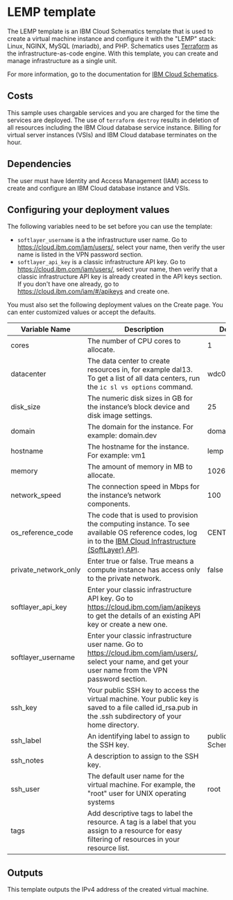 # LEMP template

The LEMP template is an IBM Cloud Schematics template that is used to create a virtual machine instance and configure it with the "LEMP" stack: Linux, NGINX, MySQL (mariadb), and PHP. Schematics uses [Terraform](https://www.terraform.io/) as the infrastructure-as-code engine. With this template, you can create and manage infrastructure as a single unit.

For more information, go to the documentation for [IBM Cloud Schematics](https://cloud.ibm.com/docs/schematics).

## Costs

This sample uses chargable services and you are charged for the time the services are deployed. The use of `terraform destroy` results in deletion of all resources including the IBM Cloud database service instance. Billing for virtual server instances (VSIs) and IBM Cloud database terminates on the hour. 

## Dependencies

The user must have Identity and Access Management (IAM) access to create and configure an IBM Cloud database instance and VSIs.

## Configuring your deployment values

The following variables need to be set before you can use the template: 

* `softlayer_username` is a the infrastructure user name. Go to https://cloud.ibm.com/iam/users/, select your name, then verify the user name is listed in the VPN password section.
* `softlayer_api_key` is a classic infrastructure API key. Go to https://cloud.ibm.com/iam/users/, select your name, then verify that a classic infrastructure API key is already created in the API keys section. If you don't have one already, go to https://cloud.ibm.com/iam/#/apikeys and create one.

You must also set the following deployment values on the Create page. You can enter customized values or accept the defaults.

|Variable Name|Description|Default Value|
|-------------|-----------|-------------|
|cores|The number of CPU cores to allocate.|1|
|datacenter|The data center to create resources in, for example dal13. To get a list of all data centers, run the `ic sl vs options` command.|wdc01|
|disk_size|The numeric disk sizes in GB for the instance’s block device and disk image settings.|25|
|domain|The domain for the instance. For example: domain.dev|domain.dev|
|hostname|The hostname for the instance. For example: vm1|lemp|
|memory|The amount of memory in MB to allocate.|1026|
|network_speed|The connection speed in Mbps for the instance’s network components.|100|
|os_reference_code|The code that is used to provision the computing instance. To see available OS reference codes, log in to the [IBM Cloud Infrastructure (SoftLayer) API](https://api.softlayer.com/rest/v3/SoftLayer_Virtual_Guest_Block_Device_Template_Group/getVhdImportSoftwareDescriptions.json?objectMask=referenceCode).|CENTOS_LATEST_64|
|private_network_only|Enter true or false. True means a compute instance has access only to the private network.|false|
|softlayer_api_key|Enter your classic infrastructure API key. Go to https://cloud.ibm.com/iam/apikeys to get the details of an existing API key or create a new one.||
|softlayer_username|Enter your classic infrastructure user name. Go to https://cloud.ibm.com/iam/users/, select your name, and get your user name from the VPN password section. ||
|ssh_key|Your public SSH key to access the virtual machine. Your public key is saved to a file called id_rsa.pub in the .ssh subdirectory of your home directory.||
|ssh_label|An identifying label to assign to the SSH key.|public ssh key - Schematics VM|
|ssh_notes|A description to assign to the SSH key.||
|ssh_user|The default user name for the virtual machine. For example, the "root" user for UNIX operating systems |root|
|tags|Add descriptive tags to label the resource.  A tag is a label that you assign to a resource for easy filtering of resources in your resource list.||


## Outputs

This template outputs the IPv4 address of the created virtual machine.
